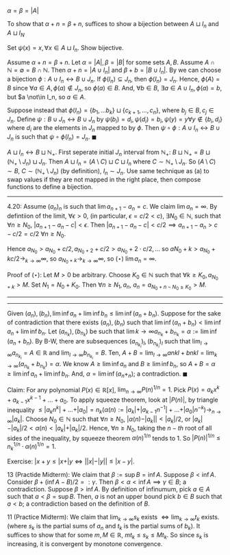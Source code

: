 $\alpha = \beta = \lvert A \rvert$

To show that $\alpha + n = \beta + n$, suffices to show a bijection between $A \sqcup I_n$ and $A \sqcup I_N$

Set $\psi(x) = x, \forall x \in A \sqcup I_n$. Show bijective.

Assume $\alpha + n = \beta + n$. Let $\alpha = \lvert A \rvert, \beta = \lvert B \rvert$ for some sets $A, B$. Assume $A \cap \mathbb N = \emptyset = B \cap \mathbb N$. Then $\alpha + n = \lvert A \cup I_n \rvert$ and $\beta + b = \lvert B \cup I_n \rvert$. By we can choose a bijection $\phi: A \cup I_n \leftrightarrow B \cup J_n$. If $\phi(I_n) \subseteq J_n$, then $\phi(I_n) = J_n$. Hence, $\phi(A) = B$ since $\forall a \in A, \phi(a) \not\in J_n$, so $\phi(a) \in B$. And, $\forall b \in B$, $\exists a \in A \cup I_n, \phi(a) = b$, but $a \not\in I_n, so $a \in A$.

Suppose instead that $\phi(I_n) = \lbrace b_1, \dots b_k \rbrace \sqcup \lbrace c_{k + 1}, \dots, c_n \rbrace$, where $b_j \in B, c_j \in J_n$. Define $\psi: B \cup J_n \leftrightarrow B \cup J_n$ by $\psi(b_i) = d_i, \psi(d_i) = b_i, \psi(y) = y \forall y \not\in \lbrace b_i, d_i \rbrace$ where $d_i$ are the elements in $J_n$ mapped to by $\phi$. Then $\psi \circ \phi: A \cup I_n \leftrightarrow B \cup J_n$ is such that $\psi \circ \phi(I_n) = J_n$. $\blacksquare$

$A \sqcup I_n \leftrightarrow B \sqcup \mathbb N_+$. First seperate initial $J_n$ interval from $\mathbb N_+$: $B \sqcup \mathbb N_+ = B \sqcup ( \mathbb N_+ \setminus J_n) \sqcup J_n$. Then $A \sqcup I_n = (A \setminus C) \sqcup C \sqcup I_n$ where $C \sim \mathbb N_+ \setminus J_n$. So $(A \setminus C) \sim B$, $C \sim (\mathbb N_+ \setminus J_n)$ (by definition), $I_n \sim J_n$.  Use same technique as (a) to swap values if they are not mapped in the right place, then compose functions to define a bijection.

---

4.20: Assume $(a_n)_n$ is such that $\lim a_{n + 1} - a_n = c$. We claim $\lim a_n = \infty$. By defintiion of the limit, $\forall \epsilon \gt 0$, (in particular, $\epsilon = c/2 \lt c$), $\exists N_0 \in \mathbb N$, such that $\forall n \geq N_0$, $\lvert a_{n + 1} - a_n - c \rvert \lt \epsilon$. Then $\lvert a_{n + 1} - a_n - c \rvert \lt c/2 \implies a_{n + 1} - a_n \gt c - c/2 = c/2$ $\forall n \geq N_0$. 

Hence $a_{N_0} \gt a_{N_0} + c/2, a_{N_0 + 2} + c/2 \gt a_{N_0} + 2 \cdot c/2, \dots$
so $a{N_0 + k} \gt a_{N_0} + k c/2 \to_{k \to \infty} \infty$, so $a_{N_0 + k} \to_{k \to \infty} \infty$, so ($\star$) $\lim a_n = \infty$.

Proof of ($\star$): Let $M \gt 0$ be arbitrary. Choose $K_0 \in \mathbb N$ such that $\forall k \geq K_0, a_{N_0 + k} \gt M$. Set $N_1 = N_0 + K_0$. Then $\forall n \geq N_1, a_n$, $a_n = a_{N_0 + n - N_0 \geq K_0} \gt M$. 

---
---

Given $(a_n), (b_n), \lim \inf a_n + \lim \inf b_n \leq \lim \inf (a_n + b_n)$. Suppose for the sake of contradiction that there exists $(a_n), (b_n)$ such that $\lim \inf (a_n + b_n) \lt \lim \inf a_n + \lim \inf b_n$. Let $(a_{n_k}), (b_{n_k})$ be such that $\lim k \to \infty a_{n_k} + b_{n_k} = \alpha := \lim \inf (a_n + b_n)$. By B-W, there are subsequences $(a_{n_{k_l}})_l, (b_{n_{k_l}})_l$ such that $\lim_{l \to \infty} a_{n_{k_l}} = A \in \mathbb R$ and $\lim_{l \to \infty} b_{n_{k_l}} = B$. Ten, $A + B = \lim_{l \to \infty} ankl + bnkl = \lim_{k \to \infty}(a_{n_k} + b_{n_k}) = \alpha$. We know $A \geq \lim \inf a_n$ and $B \geq \lim \inf b_n$, so $A + B = \alpha \geq \lim \inf a_n + \lim \inf b_n$. And, $\alpha = \lim \inf (a_n + _n)$; a contradiction. $\blacksquare$

Claim: For any polynomial $P(x) \in \mathbb R[x]$, $\lim_{n \to \infty} P(n)^{1/n} = 1$. Pick $P(x) = a_k x^k + a_{k - 1} x^{k - 1} + \dots + a_0$. To apply squeeze theorem, look at $\vert P(n) \vert$, by triangle inequality $\leq \vert a_k n^k \vert + \dots + \vert a_0 \vert = n_k ( \alpha(n) := \vert a_k \vert + \vert a_{k - 1}n^{-1} \vert + \dots + \vert a_0 \vert n^{-k})\to_{n \to \infty} \vert a_k \vert$. Choose $N_0 \in \mathbb N$ such that $\forall n \geq N_0$, $\vert\alpha(n) - \vert a_k \vert \vert \lt \vert a_k \vert / 2$, or $\vert a_k \vert - \vert a_k \vert / 2 \lt \alpha(n) \lt \vert a_k \vert + \vert a_k \vert/2$. Hence, $\forall n \geq N_0$, taking the $n-th$ root of all sides of the inequality, by squeeze theorem $\alpha(n)^{1/n}$ tends to 1. So $\vert P(n) \vert ^{1/n} \leq n_k^{1/n} \cdot \alpha(n)^{1/n} = 1$.

Exercise: $\vert x + y \leq \vert x + \vert y \iff \vert \vert x \vert - \vert y \vert \vert \leq \vert x - y \vert$.

13 (Practide Midterm): We claim that $\beta := \sup B = \inf A$. Suppose $\beta < \inf A$. Consider $\beta + (\inf A - B)/2 =: \gamma$. Then $\beta \lt \alpha \lt \inf A \implies \gamma \in B$; a contradiction. Suppose $\beta \gt \inf A$. By definition of infinumum, pick $a \in A$ such that $a \lt \beta = \sup B$. Then, $a$ is not an upper bound pick $b \in B$ such that $a \lt b$; a contradiction based on the definition of $B$.

11 (Practice Midterm): We claim that $\lim_{k \to \infty} s_k$ exists $\iff \lim_{k \to \infty} t_k$ exists. (where $s_k$ is the partial sums of $a_n$ and $t_k$ is the partial sums of $b_k$). It suffices to show that for some $m, M \in \mathbb R$, $m t_k \leq s_k \leq M t_k$. So since $s_k$ is increasing, it is convergent by monotone convergence.